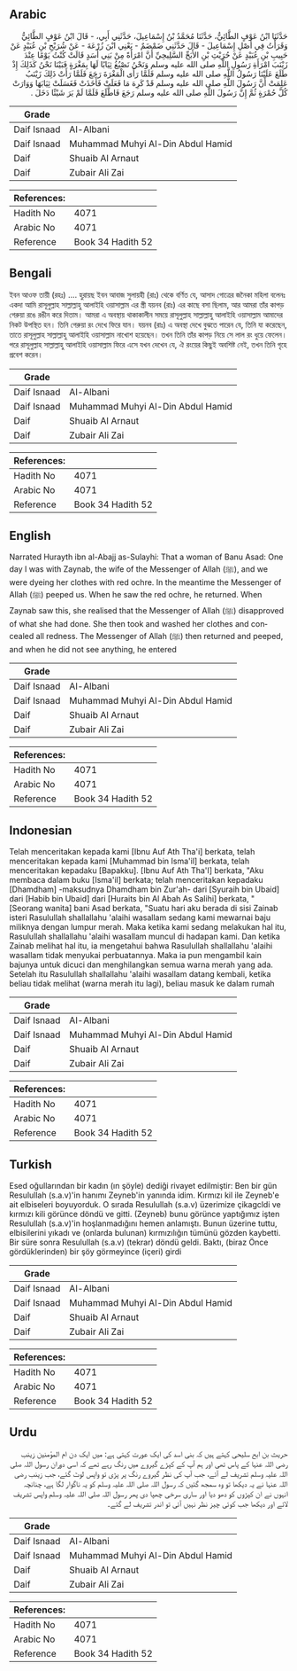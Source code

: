 ## Arabic


<div dir="rtl" lang="ar" style={{fontSize:'larger',backgroundColor:'#f8f9fa',padding:20}}>
حَدَّثَنَا ابْنُ عَوْفٍ الطَّائِيُّ، حَدَّثَنَا مُحَمَّدُ بْنُ إِسْمَاعِيلَ، حَدَّثَنِي أَبِي، - قَالَ ابْنُ عَوْفٍ الطَّائِيُّ وَقَرَأْتُ فِي أَصْلِ إِسْمَاعِيلَ - قَالَ حَدَّثَنِي ضَمْضَمٌ - يَعْنِي ابْنَ زُرْعَةَ - عَنْ شُرَيْحِ بْنِ عُبَيْدٍ عَنْ حَبِيبِ بْنِ عُبَيْدٍ عَنْ حُرَيْثِ بْنِ الأَبَحِّ السَّلِيحِيِّ أَنَّ امْرَأَةً مِنْ بَنِي أَسَدٍ قَالَتْ كُنْتُ يَوْمًا عِنْدَ زَيْنَبَ امْرَأَةِ رَسُولِ اللَّهِ صلى الله عليه وسلم وَنَحْنُ نَصْبُغُ ثِيَابًا لَهَا بِمَغْرَةٍ فَبَيْنَا نَحْنُ كَذَلِكَ إِذْ طَلَعَ عَلَيْنَا رَسُولُ اللَّهِ صلى الله عليه وسلم فَلَمَّا رَأَى الْمَغْرَةَ رَجَعَ فَلَمَّا رَأَتْ ذَلِكَ زَيْنَبُ عَلِمَتْ أَنَّ رَسُولَ اللَّهِ صلى الله عليه وسلم قَدْ كَرِهَ مَا فَعَلَتْ فَأَخَذَتْ فَغَسَلَتْ ثِيَابَهَا وَوَارَتْ كُلَّ حُمْرَةٍ ثُمَّ إِنَّ رَسُولَ اللَّهِ صلى الله عليه وسلم رَجَعَ فَاطَّلَعَ فَلَمَّا لَمْ يَرَ شَيْئًا دَخَلَ ‏.‏
</div>
<div style={{backgroundColor:'#f8f9fa',padding:20, marginBottom: 10}}><table> <thead> <tr> <th>Grade</th> <th></th> </tr> </thead> <tbody> <tr><td>Daif Isnaad</td><td>Al-Albani</td></tr><tr><td>Daif Isnaad</td><td>Muhammad Muhyi Al-Din Abdul Hamid</td></tr><tr><td>Daif</td><td>Shuaib Al Arnaut</td></tr><tr><td>Daif</td><td>Zubair Ali Zai</td></tr></tbody></table><table> <thead> <tr> <th>References:</th> <th></th> </tr> </thead> <tbody><tr><td>Hadith No</td><td>4071</td></tr><tr><td>Arabic No</td><td>4071</td></tr><tr><td>Reference</td><td>Book 34 Hadith 52</td></tr></tbody></table></div>

## Bengali


<div dir="ltr" lang="bn" style={{fontSize:'larger',backgroundColor:'#f8f9fa',padding:20}}>
ইবন আওফ তায়ী (রহঃ) .... হুরায়ছ ইবন আবাজ সুলায়হী (রাঃ) থেকে বর্ণিত যে, আসাদ গোত্রের জনৈকা মহিলা বলেনঃ একদা আমি রাসূলুল্লাহ সাল্লাল্লাহু আলাইহি ওয়াসাল্লাম এর স্ত্রী যয়নব (রাঃ) এর কাছে বসা ছিলাম, আর আমরা তাঁর কাপড় গেরুয়া রঙে রঙীন করে দিতাম। আমরা এ অবস্থায় থাকাকালীন সময়ে রাসূলুল্লাহ সাল্লাল্লাহু আলাইহি ওয়াসাল্লাম আমাদের নিকট উপস্থিত হন। তিনি গেরুয়া রং দেখে ফিরে যান। যয়নব (রাঃ) এ অবস্থা দেখে বুঝতে পারেন যে, তিনি যা করেছেন, তাতে রাসূলুল্লাহ সাল্লাল্লাহু আলাইহি ওয়াসাল্লাম নাখোশ হয়েছেন। তখন তিনি তাঁর কাপড় নিয়ে সে লাল রং ধুয়ে ফেলেন। পরে রাসূলুল্লাহ সাল্লাল্লাহু আলাইহি ওয়াসাল্লাম ফিরে এসে যখন দেখেন যে, ঐ রংয়ের কিছুই অবশিষ্ট নেই, তখন তিনি গৃহে প্রবেশ করেন।
</div>
<div style={{backgroundColor:'#f8f9fa',padding:20, marginBottom: 10}}><table> <thead> <tr> <th>Grade</th> <th></th> </tr> </thead> <tbody> <tr><td>Daif Isnaad</td><td>Al-Albani</td></tr><tr><td>Daif Isnaad</td><td>Muhammad Muhyi Al-Din Abdul Hamid</td></tr><tr><td>Daif</td><td>Shuaib Al Arnaut</td></tr><tr><td>Daif</td><td>Zubair Ali Zai</td></tr></tbody></table><table> <thead> <tr> <th>References:</th> <th></th> </tr> </thead> <tbody><tr><td>Hadith No</td><td>4071</td></tr><tr><td>Arabic No</td><td>4071</td></tr><tr><td>Reference</td><td>Book 34 Hadith 52</td></tr></tbody></table></div>

## English


<div dir="ltr" lang="en" style={{fontSize:'larger',backgroundColor:'#f8f9fa',padding:20}}>
Narrated Hurayth ibn al-Abajj as-Sulayhi: That a woman of Banu Asad: One day I was with Zaynab, the wife of the Messenger of Allah (ﷺ), and we were dyeing her clothes with red ochre. In the meantime the Messenger of Allah (ﷺ) peeped us. When he saw the red ochre, he returned. When Zaynab saw this, she realised that the Messenger of Allah (ﷺ) disapproved of what she had done. She then took and washed her clothes and concealed all redness. The Messenger of Allah (ﷺ) then returned and peeped, and when he did not see anything, he entered
</div>
<div style={{backgroundColor:'#f8f9fa',padding:20, marginBottom: 10}}><table> <thead> <tr> <th>Grade</th> <th></th> </tr> </thead> <tbody> <tr><td>Daif Isnaad</td><td>Al-Albani</td></tr><tr><td>Daif Isnaad</td><td>Muhammad Muhyi Al-Din Abdul Hamid</td></tr><tr><td>Daif</td><td>Shuaib Al Arnaut</td></tr><tr><td>Daif</td><td>Zubair Ali Zai</td></tr></tbody></table><table> <thead> <tr> <th>References:</th> <th></th> </tr> </thead> <tbody><tr><td>Hadith No</td><td>4071</td></tr><tr><td>Arabic No</td><td>4071</td></tr><tr><td>Reference</td><td>Book 34 Hadith 52</td></tr></tbody></table></div>

## Indonesian


<div dir="ltr" lang="id" style={{fontSize:'larger',backgroundColor:'#f8f9fa',padding:20}}>
Telah menceritakan kepada kami [Ibnu Auf Ath Tha'i] berkata, telah menceritakan kepada kami [Muhammad bin Isma'il] berkata, telah menceritakan kepadaku [Bapakku]. [Ibnu Auf Ath Tha'I] berkata, "Aku membaca dalam buku [Isma'il] berkata; telah menceritakan kepadaku [Dhamdham] -maksudnya Dhamdham bin Zur'ah- dari [Syuraih bin Ubaid] dari [Habib bin Ubaid] dari [Huraits bin Al Abah As Salihi] berkata, " [Seorang wanita] bani Asad berkata, "Suatu hari aku berada di sisi Zainab isteri Rasulullah shallallahu 'alaihi wasallam sedang kami mewarnai baju miliknya dengan lumpur merah. Maka ketika kami sedang melakukan hal itu, Rasulullah shallallahu 'alaihi wasallam muncul di hadapan kami. Dan ketika Zainab melihat hal itu, ia mengetahui bahwa Rasulullah shallallahu 'alaihi wasallam tidak menyukai perbuatannya. Maka ia pun mengambil kain bajunya untuk dicuci dan menghilangkan semua warna merah yang ada. Setelah itu Rasulullah shallallahu 'alaihi wasallam datang kembali, ketika beliau tidak melihat (warna merah itu lagi), beliau masuk ke dalam rumah
</div>
<div style={{backgroundColor:'#f8f9fa',padding:20, marginBottom: 10}}><table> <thead> <tr> <th>Grade</th> <th></th> </tr> </thead> <tbody> <tr><td>Daif Isnaad</td><td>Al-Albani</td></tr><tr><td>Daif Isnaad</td><td>Muhammad Muhyi Al-Din Abdul Hamid</td></tr><tr><td>Daif</td><td>Shuaib Al Arnaut</td></tr><tr><td>Daif</td><td>Zubair Ali Zai</td></tr></tbody></table><table> <thead> <tr> <th>References:</th> <th></th> </tr> </thead> <tbody><tr><td>Hadith No</td><td>4071</td></tr><tr><td>Arabic No</td><td>4071</td></tr><tr><td>Reference</td><td>Book 34 Hadith 52</td></tr></tbody></table></div>

## Turkish


<div dir="ltr" lang="tr" style={{fontSize:'larger',backgroundColor:'#f8f9fa',padding:20}}>
Esed oğullarından bir kadın (ın şöyle) dediği rivayet edilmiştir: Ben bir gün Resulullah (s.a.v)'in hanımı Zeyneb'in yanında idim. Kırmızı kil ile Zeyneb'e ait elbiseleri boyuyorduk. O sırada Resulullah (s.a.v) üzerimize çikagcldi ve kırmızı kili görünce döndü ve gitti. (Zeyneb) bunu görünce yaptığımız işten Resulullah (s.a.v)'in hoşlanmadığını hemen anlamıştı. Bunun üzerine tuttu, elbisilerini yıkadı ve (onlarda bulunan) kırmızılığın tümünü gözden kaybetti. Bir süre sonra Resulullah (s.a.v) (tekrar) döndü geldi. Baktı, (biraz Önce gördüklerinden) bir şöy görmeyince (içeri) girdi
</div>
<div style={{backgroundColor:'#f8f9fa',padding:20, marginBottom: 10}}><table> <thead> <tr> <th>Grade</th> <th></th> </tr> </thead> <tbody> <tr><td>Daif Isnaad</td><td>Al-Albani</td></tr><tr><td>Daif Isnaad</td><td>Muhammad Muhyi Al-Din Abdul Hamid</td></tr><tr><td>Daif</td><td>Shuaib Al Arnaut</td></tr><tr><td>Daif</td><td>Zubair Ali Zai</td></tr></tbody></table><table> <thead> <tr> <th>References:</th> <th></th> </tr> </thead> <tbody><tr><td>Hadith No</td><td>4071</td></tr><tr><td>Arabic No</td><td>4071</td></tr><tr><td>Reference</td><td>Book 34 Hadith 52</td></tr></tbody></table></div>

## Urdu


<div dir="rtl" lang="ur" style={{fontSize:'larger',backgroundColor:'#f8f9fa',padding:20}}>
حریث بن ابح سلیحی کہتے ہیں کہ بنی اسد کی ایک عورت کہتی ہے: میں ایک دن ام المؤمنین زینب رضی اللہ عنہا کے پاس تھی اور ہم آپ کے کپڑے گیروے میں رنگ رہے تھے کہ اسی دوران رسول اللہ صلی اللہ علیہ وسلم تشریف لے آئے، جب آپ کی نظر گیروے رنگ پر پڑی تو واپس لوٹ گئے، جب زینب رضی اللہ عنہا نے یہ دیکھا تو وہ سمجھ گئیں کہ رسول اللہ صلی اللہ علیہ وسلم کو یہ ناگوار لگا ہے، چنانچہ انہوں نے ان کپڑوں کو دھو دیا اور ساری سرخی چھپا دی پھر رسول اللہ صلی اللہ علیہ وسلم واپس تشریف لائے اور دیکھا جب کوئی چیز نظر نہیں آئی تو اندر تشریف لے گئے۔
</div>
<div style={{backgroundColor:'#f8f9fa',padding:20, marginBottom: 10}}><table> <thead> <tr> <th>Grade</th> <th></th> </tr> </thead> <tbody> <tr><td>Daif Isnaad</td><td>Al-Albani</td></tr><tr><td>Daif Isnaad</td><td>Muhammad Muhyi Al-Din Abdul Hamid</td></tr><tr><td>Daif</td><td>Shuaib Al Arnaut</td></tr><tr><td>Daif</td><td>Zubair Ali Zai</td></tr></tbody></table><table> <thead> <tr> <th>References:</th> <th></th> </tr> </thead> <tbody><tr><td>Hadith No</td><td>4071</td></tr><tr><td>Arabic No</td><td>4071</td></tr><tr><td>Reference</td><td>Book 34 Hadith 52</td></tr></tbody></table></div>
